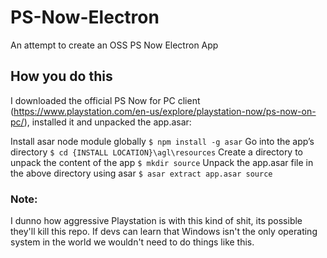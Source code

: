 # PS-Now-Electron
An attempt to create an OSS PS Now Electron App

## How you do this
I downloaded the official PS Now for PC client (https://www.playstation.com/en-us/explore/playstation-now/ps-now-on-pc/), installed it and unpacked the app.asar:

Install asar node module globally
`$ npm install -g asar`
Go into the app’s directory
`$ cd {INSTALL LOCATION}\agl\resources`
Create a directory to unpack the content of the app
`$ mkdir source`
Unpack the app.asar file in the above directory using asar
`$ asar extract app.asar source`

### Note:
I dunno how aggressive Playstation is with this kind of shit, its possible they'll kill this repo. If devs can learn that Windows isn't the only operating system in the world we wouldn't need to do things like this.
